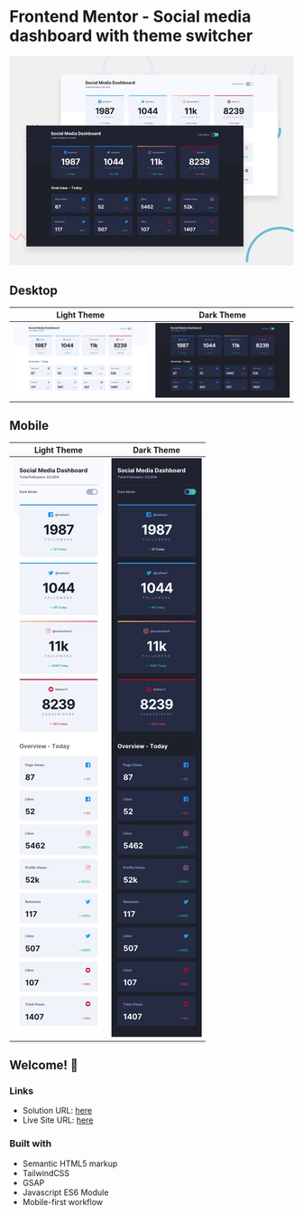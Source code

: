# Frontend Mentor - Social media dashboard with theme switcher

![Design preview for the Social media dashboard with theme switcher coding challenge](./public/design/desktop-preview.jpg)

## Desktop

Light Theme | Dark Theme
--- | ---
![Design preview for mobile light](./public/design/desktop-design-light.jpg) | ![Design preview for mobile dark](./public/design/desktop-design-dark.jpg)

## Mobile

Light Theme | Dark Theme
--- | ---
![Design preview for mobile light](./public/design/mobile-design-light.jpg) | ![Design preview for mobile dark](./public/design/mobile-design-dark.jpg)



## Welcome! 👋


### Links

-   Solution URL: [here](https://www.frontendmentor.io/solutions/social-media-dashboard-with-theme-switcher-built-with-tailwindcss-gsap-Zex9OvT5J3)
-   Live Site URL: [here](https://social-media-dashboard-with-theme-switcher-master-kappa.vercel.app/)

### Built with

-   Semantic HTML5 markup
-   TailwindCSS
-   GSAP
-   Javascript ES6 Module
-   Mobile-first workflow

